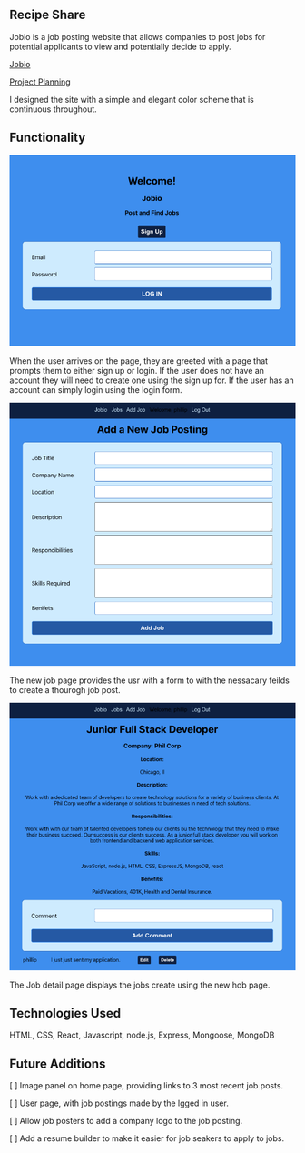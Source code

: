 ## Recipe Share
Jobio is a job posting website that allows companies to post jobs for potential applicants to view and potentially decide to apply.    

[Jobio](https://jobio.herokuapp.com/)  

[Project Planning](https://trello.com/b/G9pClnXN/job-board)

I designed the site with a simple and elegant color scheme that is continuous throughout.

## Functionality

![Login Page](./readme-images/signup-page.png)

When the user arrives on the page, they are greeted with a page that prompts them to either sign up or login. If the user does not have an account they will need to create one using the sign up for. If the user has an account can simply login using the login form.   

![Add Job](./readme-images/new-job-page.png)

The new job page provides the usr with a form to with the nessacary feilds to create a thourogh job post.   

![Job Details](./readme-images/job-details-page.png)

The Job detail page displays the jobs create using the new hob page.   

## Technologies Used

HTML, CSS, React, Javascript, node.js, Express, Mongoose, MongoDB

## Future Additions
[ ] Image panel on home page, providing links to 3 most recent job posts.  

[ ] User page, with job postings made by the lgged in user.   

[ ] Allow job posters to add a company logo to the job posting.

[ ] Add a resume builder to make it easier for job seakers to apply to jobs. 

